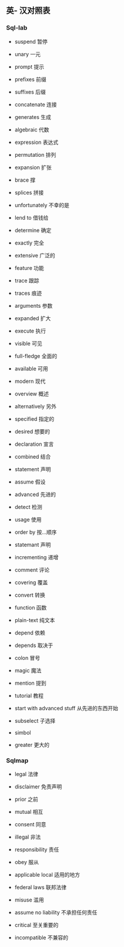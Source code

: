 ##  英- 汉对照表

### **Sql-lab**
+ suspend   暂停

+ unary     一元

+ prompt   提示

+ prefixes  前缀

+ suffixes   后缀

+ concatenate  连接

+ generates   生成

+ algebraic   代数

+ expression   表达式

+ permutation  排列

+ expansion   扩张

+ brace      撑

+ splices    拼接

+ unfortunately  不幸的是

+ lend to       借钱给

+ determine     确定

+ exactly       完全

+ extensive     广泛的

+ feature       功能

+ trace         跟踪

+ traces          痕迹

+ arguments       参数

+ expanded        扩大

+ execute         执行

+ visible         可见

+ full-fledge     全面的

+ available       可用

+ modern          现代

+ overview        概述

+ alternatively   另外

+ specified       指定的

+ desired         想要的

+ declaration     宣言

+ combined        结合

+ statement       声明

+ assume          假设

+ advanced        先进的

+ detect          检测

+ usage           使用

+ order by        按...顺序

+ statemant      声明

+ incrementing    递增

+ comment         评论

+ covering        覆盖

+ convert         转换

+ function        函数

+ plain-text      纯文本

+ depend          依赖

+ depends         取决于

+ colon           冒号

+ magic           魔法

+ mention         提到

+ tutorial          教程

+ start with advanced stuff     从先进的东西开始

+ subselect          子选择

+ simbol            

+ greater          更大的

###  **Sqlmap**

+ legal             法律

+ disclaimer        免责声明

+ prior             之前

+ mutual            相互

+ consent           同意

+ illegal           非法

+ responsibility    责任

+ obey              服从

+ applicable local  适用的地方

+ federal laws      联邦法律

+ misuse            滥用

+ assume no liability   不承担任何责任

+ critical          至关重要的

+ incompatible      不兼容的











































































